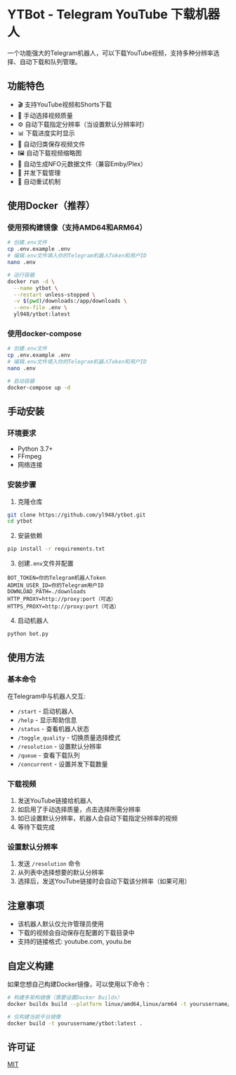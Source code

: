 # YTBot - Telegram YouTube 下载机器人

一个功能强大的Telegram机器人，可以下载YouTube视频，支持多种分辨率选择、自动下载和队列管理。

## 功能特色

- 🎬 支持YouTube视频和Shorts下载
- 🎯 手动选择视频质量
- ⚙️ 自动下载指定分辨率（当设置默认分辨率时）
- 📊 下载进度实时显示
- 📁 自动归类保存视频文件
- 🖼️ 自动下载视频缩略图
- 📝 自动生成NFO元数据文件（兼容Emby/Plex）
- 🔄 并发下载管理
- 🔄 自动重试机制

## 使用Docker（推荐）

### 使用预构建镜像（支持AMD64和ARM64）

```bash
# 创建.env文件
cp .env.example .env
# 编辑.env文件填入你的Telegram机器人Token和用户ID
nano .env

# 运行容器
docker run -d \
  --name ytbot \
  --restart unless-stopped \
  -v $(pwd)/downloads:/app/downloads \
  --env-file .env \
  yl948/ytbot:latest
```

### 使用docker-compose

```bash
# 创建.env文件
cp .env.example .env
# 编辑.env文件填入你的Telegram机器人Token和用户ID
nano .env

# 启动容器
docker-compose up -d
```

## 手动安装

### 环境要求

- Python 3.7+
- FFmpeg
- 网络连接

### 安装步骤

1. 克隆仓库
```bash
git clone https://github.com/yl948/ytbot.git
cd ytbot
```

2. 安装依赖
```bash
pip install -r requirements.txt
```

3. 创建`.env`文件并配置
```
BOT_TOKEN=你的Telegram机器人Token
ADMIN_USER_ID=你的Telegram用户ID
DOWNLOAD_PATH=./downloads
HTTP_PROXY=http://proxy:port（可选）
HTTPS_PROXY=http://proxy:port（可选）
```

4. 启动机器人
```bash
python bot.py
```

## 使用方法

### 基本命令

在Telegram中与机器人交互:
- `/start` - 启动机器人
- `/help` - 显示帮助信息
- `/status` - 查看机器人状态
- `/toggle_quality` - 切换质量选择模式
- `/resolution` - 设置默认分辨率
- `/queue` - 查看下载队列
- `/concurrent` - 设置并发下载数量

### 下载视频

1. 发送YouTube链接给机器人
2. 如启用了手动选择质量，点击选择所需分辨率
3. 如已设置默认分辨率，机器人会自动下载指定分辨率的视频
4. 等待下载完成

### 设置默认分辨率

1. 发送 `/resolution` 命令
2. 从列表中选择想要的默认分辨率
3. 选择后，发送YouTube链接时会自动下载该分辨率（如果可用）

## 注意事项

- 该机器人默认仅允许管理员使用
- 下载的视频会自动保存在配置的下载目录中
- 支持的链接格式: youtube.com, youtu.be

## 自定义构建

如果您想自己构建Docker镜像，可以使用以下命令：

```bash
# 构建多架构镜像（需要设置Docker Buildx）
docker buildx build --platform linux/amd64,linux/arm64 -t yourusername/ytbot:latest .

# 仅构建当前平台镜像
docker build -t yourusername/ytbot:latest .
```

## 许可证

[MIT](LICENSE)